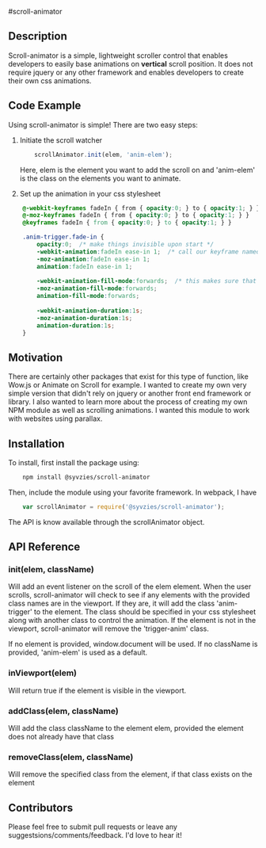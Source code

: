 #scroll-animator

## Description

Scroll-animator is a simple, lightweight scroller control that enables developers to easily base animations on **vertical** scroll position. It does not require jquery or any other framework and enables developers to create their own css animations.

## Code Example

Using scroll-animator is simple! There are two easy steps:

1. Initiate the scroll watcher
    ```js
        scrollAnimator.init(elem, 'anim-elem');
    ```
    Here, elem is the element you want to add the scroll on and 'anim-elem' is the class on the elements you want to animate. 

2. Set up the animation in your css stylesheet
```css
    @-webkit-keyframes fadeIn { from { opacity:0; } to { opacity:1; } }
    @-moz-keyframes fadeIn { from { opacity:0; } to { opacity:1; } }
    @keyframes fadeIn { from { opacity:0; } to { opacity:1; } }

    .anim-trigger.fade-in {
        opacity:0;  /* make things invisible upon start */
        -webkit-animation:fadeIn ease-in 1;  /* call our keyframe named fadeIn, use animattion ease-in and repeat it only 1 time */
        -moz-animation:fadeIn ease-in 1;
        animation:fadeIn ease-in 1;
    
        -webkit-animation-fill-mode:forwards;  /* this makes sure that after animation is done we remain at the last keyframe value (opacity: 1)*/
        -moz-animation-fill-mode:forwards;
        animation-fill-mode:forwards;
    
        -webkit-animation-duration:1s;
        -moz-animation-duration:1s;
        animation-duration:1s;
    }
```

## Motivation

There are certainly other packages that exist for this type of function, like Wow.js or Animate on Scroll for example.  I wanted to create my own very simple version that didn't rely on jquery or another front end framework or library. I also wanted to learn more about the process of creating my own NPM module as well as scrolling animations. I wanted this module to work with websites using parallax.

## Installation

To install, first install the package using:
```bash
    npm install @syvzies/scroll-animator
```

Then, include the module using your favorite framework. In webpack, I have

```js
    var scrollAnimator = require('@syvzies/scroll-animator');
```

The API is know available through the scrollAnimator object.

## API Reference

### init(elem, className)
Will add an event listener on the scroll of the elem element. When the user scrolls, scroll-animator will check to see if any elements with the provided class names are in the viewport. If they are, it will add the class 'anim-trigger' to the element. The class should be specified in your css stylesheet along with another class to control the animation. If the element is not in the viewport, scroll-animator will remove the 'trigger-anim' class.

If no element is provided, window.document will be used. If no className is provided, 'anim-elem' is used as a default.

### inViewport(elem)
Will return true if the element is visible in the viewport.

### addClass(elem, className)
Will add the class className to the element elem, provided the element does not already have that class

### removeClass(elem, className)
Will remove the specified class from the element, if that class exists on the element

## Contributors
Please feel free to submit pull requests or leave any suggestsions/comments/feedback. I'd love to hear it!
